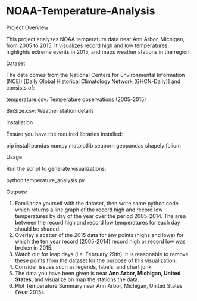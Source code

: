# NOAA-Temperature-Analysis

Project Overview

This project analyzes NOAA temperature data near Ann Arbor, Michigan, from 2005 to 2015. It visualizes record high and low temperatures, highlights extreme events in 2015, and maps weather stations in the region.


Dataset

The data comes from the National Centers for Environmental Information (NCEI) [Daily Global Historical Climatology Network (GHCN-Daily)] and consists of:

temperature.csv: Temperature observations (2005-2015)

BinSize.csv: Weather station details


Installation

Ensure you have the required libraries installed:

pip install pandas numpy matplotlib seaborn geopandas shapely folium


Usage

Run the script to generate visualizations:

python temperature_analysis.py


Outputs:

1. Familiarize yourself with the dataset, then write some python code which returns a line graph of the record high and record low temperatures by day of the year over the period 2005-2014. The area between the record high and record low temperatures for each day should be shaded.
2. Overlay a scatter of the 2015 data for any points (highs and lows) for which the ten year record (2005-2014) record high or record low was broken in 2015.
3. Watch out for leap days (i.e. February 29th), it is reasonable to remove these points from the dataset for the purpose of this visualization.
4. Consider issues such as legends, labels, and chart junk.
5. The data you have been given is near **Ann Arbor, Michigan, United States**, and visualize on map the stations the data.
6. Plot Temperature Summary near Ann Arbor, Michigan, United States (Year 2015).
